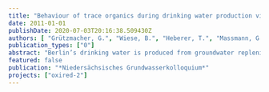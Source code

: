 ```yaml
---
title: "Behaviour of trace organics during drinking water production via subsurface passage"
date: 2011-01-01
publishDate: 2020-07-03T20:16:38.509430Z
authors: [ "Grützmacher, G.", "Wiese, B.", "Heberer, T.", "Massmann, G.", "Dünnbier, U.", "Jekel, M." ]
publication_types: ["0"]
abstract: "Berlin’s drinking water is produced from groundwater replenished by up to 60 % of surface water from the city’s abundant rivers or lakes using bank filtration or artificial groundwater recharge. Currently 700 production wells, located along the banks produce more than 200 Mio m³/a of drinking water, which is treated only for iron and manganese removal before distribution. This is due to the fact that different natural treatment processes (e.g. straining of particles, adsorption or biodegradation) occur during subsurface passage so that post-treatment effort is reduced. Compared to other bank filtration sites world wide, the situation in Berlin is characterized by low hydraulic conductivities but nevertheless high capacities. Interdisciplinary research projects have shown that travel times and redox conditions during subsurface passage are highly transient due to seasonal effects and discontinuous pump operation. Trace organics like pharmaceuticals and x-ray contrast media that occur in Berlin’s surface waters due to relevant shares of treated waste water are attenuated during subsurface passage to varying degree. Substances that were found to be poorly attenuated under oxic conditions or even persistent include carbamazipine, primidone, sulfamethoxazole, 1,5 NDSA, MTBE and EDTA. Under anoxic to anaerobic conditions others like phenazone and diclofenac show little removal. However, none of these substances occur at relevant concentrations in the finished drinking water due to low initial concentrations or additional removal during post-treatment. Research is currently focussing on hybrid systems combining subsurface passage with advanced drinking water treatment in order to be prepared in case higher source concentrations occur."
featured: false
publication: "*Niedersächsisches Grundwasserkolloquium*"
projects: ["oxired-2"]
---
```


